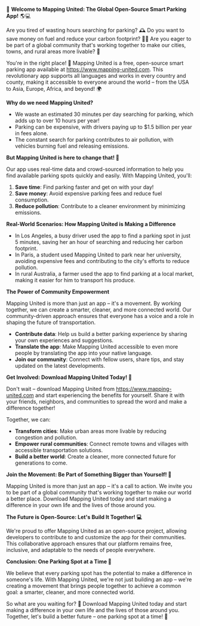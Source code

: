 🚀 **Welcome to Mapping United: The Global Open-Source Smart Parking App!** 🌎💻

Are you tired of wasting hours searching for parking? 🕰️ Do you want to save money on fuel and reduce your carbon footprint? 💸🌱 Are you eager to be part of a global community that's working together to make our cities, towns, and rural areas more livable? 🌈

You're in the right place! 🎉 Mapping United is a free, open-source smart parking app available at https://www.mapping-united.com. This revolutionary app supports all languages and works in every country and county, making it accessible to everyone around the world – from the USA to Asia, Europe, Africa, and beyond! 🌍

**Why do we need Mapping United?**

*   We waste an estimated 30 minutes per day searching for parking, which adds up to over 10 hours per year!
*   Parking can be expensive, with drivers paying up to $1.5 billion per year in fees alone.
*   The constant search for parking contributes to air pollution, with vehicles burning fuel and releasing emissions.

**But Mapping United is here to change that! 🌟**

Our app uses real-time data and crowd-sourced information to help you find available parking spots quickly and easily. With Mapping United, you'll:

1.  **Save time**: Find parking faster and get on with your day!
2.  **Save money**: Avoid expensive parking fees and reduce fuel consumption.
3.  **Reduce pollution**: Contribute to a cleaner environment by minimizing emissions.

**Real-World Scenarios: How Mapping United is Making a Difference**

*   In Los Angeles, a busy driver used the app to find a parking spot in just 5 minutes, saving her an hour of searching and reducing her carbon footprint.
*   In Paris, a student used Mapping United to park near her university, avoiding expensive fees and contributing to the city's efforts to reduce pollution.
*   In rural Australia, a farmer used the app to find parking at a local market, making it easier for him to transport his produce.

**The Power of Community Empowerment**

Mapping United is more than just an app – it's a movement. By working together, we can create a smarter, cleaner, and more connected world. Our community-driven approach ensures that everyone has a voice and a role in shaping the future of transportation.

*   **Contribute data**: Help us build a better parking experience by sharing your own experiences and suggestions.
*   **Translate the app**: Make Mapping United accessible to even more people by translating the app into your native language.
*   **Join our community**: Connect with fellow users, share tips, and stay updated on the latest developments.

**Get Involved: Download Mapping United Today! 📲**

Don't wait – download Mapping United from https://www.mapping-united.com and start experiencing the benefits for yourself. Share it with your friends, neighbors, and communities to spread the word and make a difference together!

Together, we can:

*   **Transform cities**: Make urban areas more livable by reducing congestion and pollution.
*   **Empower rural communities**: Connect remote towns and villages with accessible transportation solutions.
*   **Build a better world**: Create a cleaner, more connected future for generations to come.

**Join the Movement: Be Part of Something Bigger than Yourself! 🌟**

Mapping United is more than just an app – it's a call to action. We invite you to be part of a global community that's working together to make our world a better place. Download Mapping United today and start making a difference in your own life and the lives of those around you.

**The Future is Open-Source: Let's Build It Together! 💻**

We're proud to offer Mapping United as an open-source project, allowing developers to contribute to and customize the app for their communities. This collaborative approach ensures that our platform remains free, inclusive, and adaptable to the needs of people everywhere.

**Conclusion: One Parking Spot at a Time 🚀**

We believe that every parking spot has the potential to make a difference in someone's life. With Mapping United, we're not just building an app – we're creating a movement that brings people together to achieve a common goal: a smarter, cleaner, and more connected world.

So what are you waiting for? 🎉 Download Mapping United today and start making a difference in your own life and the lives of those around you. Together, let's build a better future – one parking spot at a time! 💪